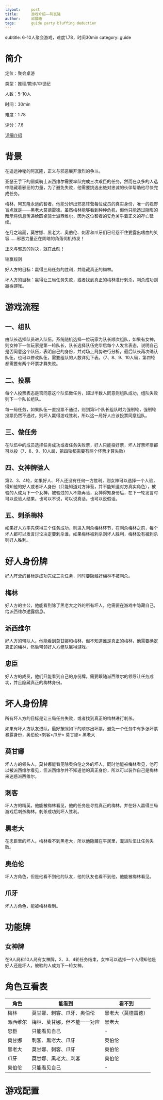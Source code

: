 ```yaml
---
layout:     post
title:      游戏介绍——阿瓦隆
author:     邱晨曦
tags: 		guide party bluffing deduction
---
```

subtitle:  	6-10人聚会游戏，难度1.78，时间30min
category:   guide




# 简介

定位：聚会桌游

类型：推理/欺诈/中世纪

人数：5-10人

时间：30min

难度：1.78

评分：7.6

[详细介绍](https://baike.baidu.com/item/%E9%98%BF%E7%93%A6%E9%9A%86/21509849)

# 背景

在遥远神秘的阿瓦隆，正义与邪恶展开激烈的争斗。

亚瑟王手下的圆桌骑士派西维尔需要率队完成三次艰巨的任务，然而在众多的人选中隐藏着邪恶的力量，为了避免失败，他需要挑选出绝对忠诚的伙伴帮助他尽快完成任务。

梅林，阿瓦隆永远的智者。他能分辨出邪恶阵营每位成员的真实身份，唯一的视野盲点就是——黑老大莫德雷德。虽然梅林能够看到种种危机，但他只能透过隐晦的暗示将信息传递给圆桌骑士派西维尔，因为这位智者的安危关乎着正义的存亡延续。

在月之暗面，莫甘娜、黑老大、奥伯伦、刺客和爪牙们已经忍不住要露出嗜血的笑容……邪恶力量正在阴暗的角落伺机待发！

正义与邪恶的对决，就在此刻！

输赢规则

好人方的目标：赢得三局任务的胜利，并隐藏真正的梅林。

坏人方的目标：赢得让三局任务失败，或者找到真正的梅林进行刺杀，刺杀成功则赢得游戏。

# 游戏流程

## 一、组队

由队长选择队员进入队伍，系统随机选择一位玩家为队长顺次组队，如果有女神，则女神下一位玩家是第一轮队长，队长选择队伍完毕后每个人发言表态，说明自己是否同意这个队伍，表明自己的身份，并对场上局势进行分析，最后队长再次确认队伍，也可以修改队伍，需要组队的人数详见下表。（7、8、9、10人局，第四轮都需要有两个坏票才算失败。


## 二、投票

每个人投票表态是否同意这个队伍做任务，超过半数人同意则组队成功，组队失败则下一个队长组队。

每一局任务，如果队伍一直投票不通过，则到第5个队长组队时为强制轮，强制轮投票仍然不通过，则坏人赢得游戏胜利，所以这一局好人应该投票同意组队。

## 三、做任务

在队伍中的成员选择任务成功或者任务失败票，好人只能投好票，坏人好票坏票都可以投（7、8、9、10人局，第四轮都需要有两个坏票才算失败）

## 四、女神牌验人

第2、3、4轮，如果好人、坏人还没有任何一方胜利，则女神可以选择一个人验，得知他的好人或者坏人身份（只能知道对方阵营，并不能知道对方真实角色），被验的人成为下一个女神，被验过的人不能再验，女神得知身份后，在下一轮发言时可以说验人结果，也可以不说，可以说真话，也可以说假话。

## 五、刺杀梅林

如果好人方率先获得三个任务成功，则进入刺杀梅林环节，在刺杀梅林之前，每个坏人都可以发言讨论决定要刺杀谁，如果梅林被刺杀则坏人胜利，梅林没有被刺杀则好人胜利。


# 好人身份牌

好人阵营的目标是成功完成三次任务，同时要隐藏好梅林不被刺杀。

## 梅林

好人方的主公，他能看到除了黑老大之外的所有坏人，他需要在游戏中隐藏自己，给派西维尔透露信息。

## 派西维尔

好人方的带队人，他能看到莫甘娜和梅林，但不知道谁是真正的梅林，他需要确定真正的梅林，然后带领好人方组队赢得游戏。

## 忠臣

好人方的成员，他们只能看到自己的身份牌，需要跟随派西维尔的领导让任务成功，并且隐藏真正的梅林身份。

# 坏人身份牌

所有坏人方的目标是让三局任务失败，或者找到真正的梅林进行刺杀。

如果有坏人方队友进队，最好按照如下的顺序出坏票，避免一个任务中有多张坏票暴露身份，奥伯伦>刺客>爪牙> 莫甘娜> 黑老大

## 莫甘娜

坏人方的领头人，莫甘娜能看见除奥伯伦之外的坏人，同时他能被梅林看见，他可以被派西维尔看见，但派西维尔并不知道他的真正身份，所以可以装作自己是梅林来迷惑派西维尔。

## 刺客

坏人方的精英，他能被梅林看见，他的任务是寻找真正的梅林，并在好人赢得三局游戏后刺杀梅林，刺杀成功则坏人胜利。

## 黑老大

在忠臣里的坏人，梅林看不到黑老大，所以他隐藏在平民里，混进队伍让任务失败。

## 奥伯伦

坏人方角色，但是他看不到他的队友，他的队友也看不到他，他能被梅林看见。

## 爪牙

坏人方角色，能被梅林看到。

# 功能牌

## 女神牌

在9人局和10人局有女神牌，2、3、4轮任务结束，女神可以选择一个人得知他是好人还是坏人，被验的人成为下一轮女神。

# 角色互看表

|角色|能看到|看不到|
| ----- | ----- | ----- |
|梅林|莫甘娜、刺客、爪牙、奥伯伦|黑老大（莫德雷德）|
|派西维尔|梅林、莫甘娜，但不能一一对应|黑老大|
|忠臣|只能看见自己|-|
|莫甘娜|刺客、黑老大、爪牙|奥伯伦|
|黑老大|莫甘娜、刺客、爪牙|奥伯伦|
|爪牙|莫甘娜、黑老大、刺客|奥伯伦|
|奥伯伦|只能看见自己|-|


# 游戏配置